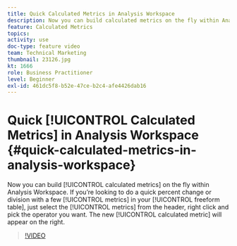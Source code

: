 ```yaml
---
title: Quick Calculated Metrics in Analysis Workspace
description: Now you can build calculated metrics on the fly within Analysis Workspace.  If you’re looking to do a quick percent change or division with a few metrics in your freeform table, just select the metrics from the header, right click and pick the operator you want.  The new calculated metric will appear on the right.
feature: Calculated Metrics
topics: 
activity: use
doc-type: feature video
team: Technical Marketing
thumbnail: 23126.jpg
kt: 1666
role: Business Practitioner
level: Beginner
exl-id: 461dc5f8-b52e-47ce-b2c4-afe4426dab16
---
```

# Quick [!UICONTROL Calculated Metrics] in Analysis Workspace {#quick-calculated-metrics-in-analysis-workspace}

Now you can build [!UICONTROL calculated metrics] on the fly within Analysis Workspace.  If you’re looking to do a quick percent change or division with a few [!UICONTROL metrics] in your [!UICONTROL freeform table], just select the [!UICONTROL metrics] from the header, right click and pick the operator you want.  The new [!UICONTROL calculated metric] will appear on the right.

>[!VIDEO](https://video.tv.adobe.com/v/23126/?quality=12)
